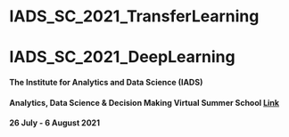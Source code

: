 # IADS_SC_2021_TransferLearning

# IADS_SC_2021_DeepLearning
#### The Institute for Analytics and Data Science (IADS) 
#### Analytics, Data Science & Decision Making Virtual Summer School [Link](https://www.iadssummerschool.com/)
#### 26 July - 6 August 2021
